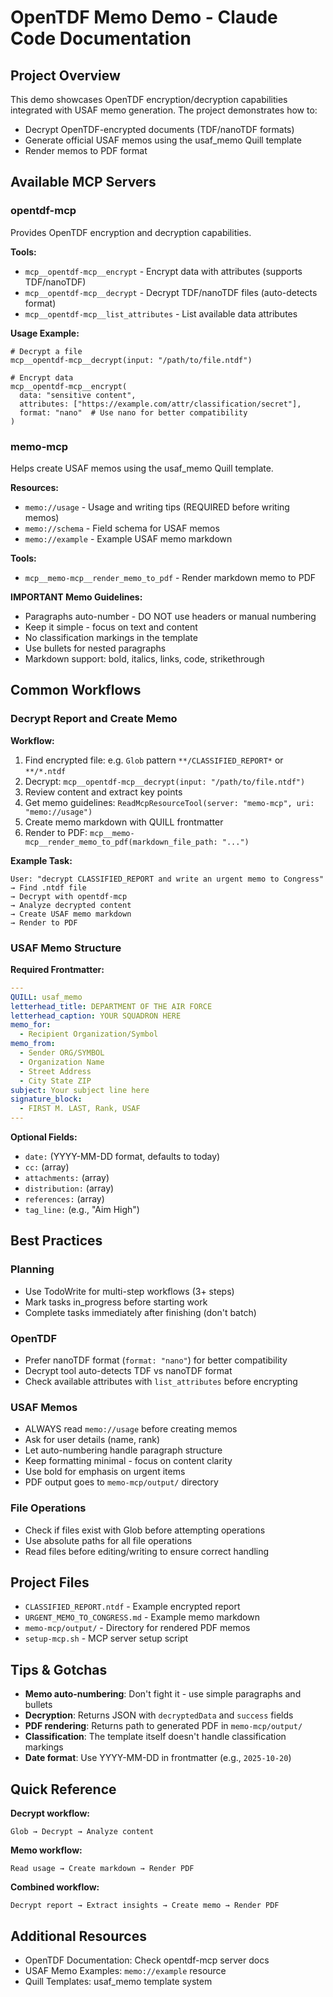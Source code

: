 # OpenTDF Memo Demo - Claude Code Documentation

## Project Overview

This demo showcases OpenTDF encryption/decryption capabilities integrated with USAF memo generation. The project demonstrates how to:
- Decrypt OpenTDF-encrypted documents (TDF/nanoTDF formats)
- Generate official USAF memos using the usaf_memo Quill template
- Render memos to PDF format

## Available MCP Servers

### opentdf-mcp
Provides OpenTDF encryption and decryption capabilities.

**Tools:**
- `mcp__opentdf-mcp__encrypt` - Encrypt data with attributes (supports TDF/nanoTDF)
- `mcp__opentdf-mcp__decrypt` - Decrypt TDF/nanoTDF files (auto-detects format)
- `mcp__opentdf-mcp__list_attributes` - List available data attributes

**Usage Example:**
```
# Decrypt a file
mcp__opentdf-mcp__decrypt(input: "/path/to/file.ntdf")

# Encrypt data
mcp__opentdf-mcp__encrypt(
  data: "sensitive content",
  attributes: ["https://example.com/attr/classification/secret"],
  format: "nano"  # Use nano for better compatibility
)
```

### memo-mcp
Helps create USAF memos using the usaf_memo Quill template.

**Resources:**
- `memo://usage` - Usage and writing tips (REQUIRED before writing memos)
- `memo://schema` - Field schema for USAF memos
- `memo://example` - Example USAF memo markdown

**Tools:**
- `mcp__memo-mcp__render_memo_to_pdf` - Render markdown memo to PDF

**IMPORTANT Memo Guidelines:**
- Paragraphs auto-number - DO NOT use headers or manual numbering
- Keep it simple - focus on text and content
- No classification markings in the template
- Use bullets for nested paragraphs
- Markdown support: bold, italics, links, code, strikethrough

## Common Workflows

### Decrypt Report and Create Memo

**Workflow:**
1. Find encrypted file: e.g. `Glob` pattern `**/CLASSIFIED_REPORT*` or `**/*.ntdf`
2. Decrypt: `mcp__opentdf-mcp__decrypt(input: "/path/to/file.ntdf")`
3. Review content and extract key points
4. Get memo guidelines: `ReadMcpResourceTool(server: "memo-mcp", uri: "memo://usage")`
5. Create memo markdown with QUILL frontmatter
6. Render to PDF: `mcp__memo-mcp__render_memo_to_pdf(markdown_file_path: "...")`

**Example Task:**
```
User: "decrypt CLASSIFIED_REPORT and write an urgent memo to Congress"
→ Find .ntdf file
→ Decrypt with opentdf-mcp
→ Analyze decrypted content
→ Create USAF memo markdown
→ Render to PDF
```

### USAF Memo Structure

**Required Frontmatter:**
```yaml
---
QUILL: usaf_memo
letterhead_title: DEPARTMENT OF THE AIR FORCE
letterhead_caption: YOUR SQUADRON HERE
memo_for:
  - Recipient Organization/Symbol
memo_from:
  - Sender ORG/SYMBOL
  - Organization Name
  - Street Address
  - City State ZIP
subject: Your subject line here
signature_block:
  - FIRST M. LAST, Rank, USAF
---
```

**Optional Fields:**
- `date:` (YYYY-MM-DD format, defaults to today)
- `cc:` (array)
- `attachments:` (array)
- `distribution:` (array)
- `references:` (array)
- `tag_line:` (e.g., "Aim High")

## Best Practices

### Planning
- Use TodoWrite for multi-step workflows (3+ steps)
- Mark tasks in_progress before starting work
- Complete tasks immediately after finishing (don't batch)

### OpenTDF
- Prefer nanoTDF format (`format: "nano"`) for better compatibility
- Decrypt tool auto-detects TDF vs nanoTDF format
- Check available attributes with `list_attributes` before encrypting

### USAF Memos
- ALWAYS read `memo://usage` before creating memos
- Ask for user details (name, rank)
- Let auto-numbering handle paragraph structure
- Keep formatting minimal - focus on content clarity
- Use bold for emphasis on urgent items
- PDF output goes to `memo-mcp/output/` directory

### File Operations
- Check if files exist with Glob before attempting operations
- Use absolute paths for all file operations
- Read files before editing/writing to ensure correct handling

## Project Files

- `CLASSIFIED_REPORT.ntdf` - Example encrypted report
- `URGENT_MEMO_TO_CONGRESS.md` - Example memo markdown
- `memo-mcp/output/` - Directory for rendered PDF memos
- `setup-mcp.sh` - MCP server setup script

## Tips & Gotchas

- **Memo auto-numbering**: Don't fight it - use simple paragraphs and bullets
- **Decryption**: Returns JSON with `decryptedData` and `success` fields
- **PDF rendering**: Returns path to generated PDF in `memo-mcp/output/`
- **Classification**: The template itself doesn't handle classification markings
- **Date format**: Use YYYY-MM-DD in frontmatter (e.g., `2025-10-20`)

## Quick Reference

**Decrypt workflow:**
```
Glob → Decrypt → Analyze content
```

**Memo workflow:**
```
Read usage → Create markdown → Render PDF
```

**Combined workflow:**
```
Decrypt report → Extract insights → Create memo → Render PDF
```

## Additional Resources

- OpenTDF Documentation: Check opentdf-mcp server docs
- USAF Memo Examples: `memo://example` resource
- Quill Templates: usaf_memo template system
